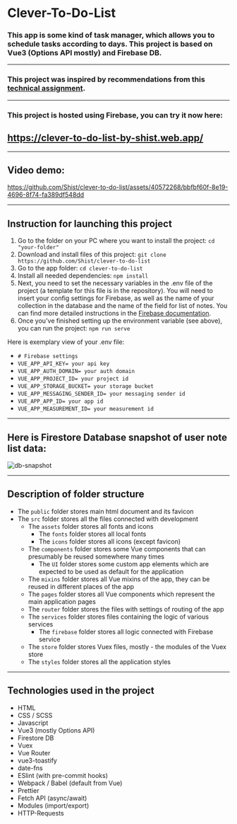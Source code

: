 # Clever-To-Do-List

### This app is some kind of task manager, which allows you to schedule tasks according to days. This project is based on Vue3 (Options API mostly) and Firebase DB.

---

### This project was inspired by recommendations from this [technical assignment](https://drive.google.com/file/d/1HSv-FOKimLhaTIeWOBAeXMR8J90uPAGj/view?usp=sharing).

---

### This project is hosted using Firebase, you can try it now here:

## https://clever-to-do-list-by-shist.web.app/

---

## Video demo:

https://github.com/Shist/clever-to-do-list/assets/40572268/bbfbf60f-8e19-4696-8f74-fa389df548dd

---

## Instruction for launching this project

1. Go to the folder on your PC where you want to install the project:
   `cd "your-folder"`
1. Download and install files of this project:
   `git clone https://github.com/Shist/clever-to-do-list`
1. Go to the app folder:
   `cd clever-to-do-list`
1. Install all needed dependencies:
   `npm install`
1. Next, you need to set the necessary variables in the .env file of the project (a template for this file is in the repository). You will need to insert your config settings for Firebase, as well as the name of your collection in the database and the name of the field for list of notes. You can find more detailed instructions in the [Firebase documentation](https://firebase.google.com/docs/web/setup?hl=en&authuser=2).
1. Once you've finished setting up the environment variable (see above), you can run the project:
   `npm run serve`

Here is exemplary view of your .env file:
* `# Firebase settings`
* `VUE_APP_API_KEY= your api key`
* `VUE_APP_AUTH_DOMAIN= your auth domain`
* `VUE_APP_PROJECT_ID= your project id`
* `VUE_APP_STORAGE_BUCKET= your storage bucket`
* `VUE_APP_MESSAGING_SENDER_ID= your messaging sender id`
* `VUE_APP_APP_ID= your app id`
* `VUE_APP_MEASUREMENT_ID= your measurement id`

---

## Here is Firestore Database snapshot of user note list data:

![db-snapshot](https://github.com/Shist/clever-to-do-list/assets/40572268/629e4957-e83f-4b33-993d-da3de5d202aa)

---

## Description of folder structure

- The `public` folder stores main html document and its favicon
- The `src` folder stores all the files connected with development
  - The `assets` folder stores all fonts and icons
    - The `fonts` folder stores all local fonts
    - The `icons` folder stores all icons (except favicon)
  - The `components` folder stores some Vue components that can presumably be reused somewhere many times
    - The `UI` folder stores some custom app elements which are expected to be used as default for the application
  - The `mixins` folder stores all Vue mixins of the app, they can be reused in different places of the app
  - The `pages` folder stores all Vue components which represent the main application pages
  - The `router` folder stores the files with settings of routing of the app
  - The `services` folder stores files containing the logic of various services
    - The `firebase` folder stores all logic connected with Firebase service
  - The `store` folder stores Vuex files, mostly - the modules of the Vuex store
  - The `styles` folder stores all the application styles

---

## Technologies used in the project

- HTML
- CSS / SCSS
- Javascript
- Vue3 (mostly Options API)
- Firestore DB
- Vuex
- Vue Router
- vue3-toastify
- date-fns
- ESlint (with pre-commit hooks)
- Webpack / Babel (default from Vue)
- Prettier
- Fetch API (async/await)
- Modules (import/export)
- HTTP-Requests


